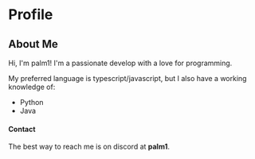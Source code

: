 # Profile

## About Me
Hi, I'm palm1! I'm a passionate develop with a love for programming.

My preferred language is typescript/javascript, but I also have a working knowledge of:
 - Python
 - Java

#### Contact
The best way to reach me is on discord at **palm1**.
